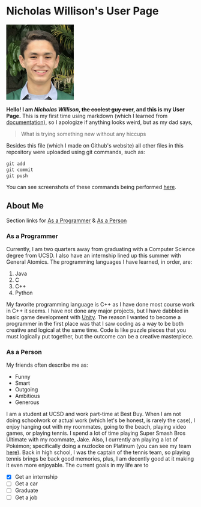 # Nicholas Willison's User Page
<img src="screenshots/Nick.png" width="180" height="200" />

**Hello! I am _Nicholas Willison_, ~~the coolest guy ever~~, and this is my User Page.** This is my first time using markdown (which I learned from [documentation](https://docs.github.com/en/github/writing-on-github/basic-writing-and-formatting-syntax)), so I apologize if anything looks weird, but as my dad says,
> What is trying something new without any hiccups

Besides this file (which I made on Github's website) all other files in this repository were uploaded using git commands, such as: 
```
git add
git commit
git push
```
You can see screenshots of these commands being performed [here](git.md).
## About Me
Section links for [As a Programmer](https://nwilliso.github.io/Page/#as-a-programmer) & [As a Person](https://nwilliso.github.io/Page/#as-a-person)
### As a Programmer
Currently, I am two quarters away from graduating with a Computer Science degree from UCSD.
I also have an internship lined up this summer with General Atomics. 
The programming languages I have learned, in order, are:
1. Java
2. C
3. C++
4. Python

My favorite programming language is C++ as I have done most course work in C++ it seems. 
I have not done any major projects, but I have dabbled in basic game development with [Unity](https://unity.com/). 
The reason I wanted to become a programmer in the first place was that I saw coding as a way to be both creative and logical at the same time. 
Code is like puzzle pieces that you must logically put together, but the outcome can be a creative masterpiece. 

### As a Person
My friends often describe me as: 
- Funny
- Smart
- Outgoing
- Ambitious
- Generous

I am a student at UCSD and work part-time at Best Buy. 
When I am not doing schoolwork or actual work (which let's be honest, is rarely the case), I enjoy hanging out with my roommates, going to the beach, playing video games, or playing tennis. 
I spend a lot of time playing Super Smash Bros Ultimate with my roommate, Jake. 
Also, I currently am playing a lot of Pokémon; specifically doing a nuzlocke on Platinum (you can see my team [here](screenshots/team.png)). 
Back in high school, I was the captain of the tennis team, so playing tennis brings be back good memories, plus, I am decently good at it making it even more enjoyable.
The current goals in my life are to
- [x] Get an internship
- [ ] Get a car
- [ ] Graduate
- [ ] Get a job

